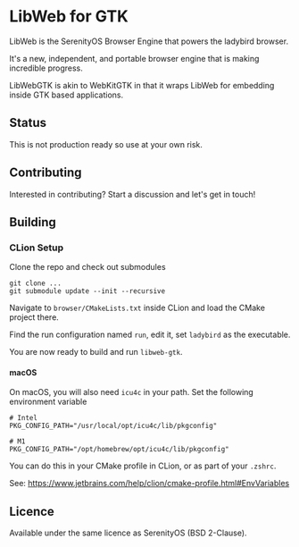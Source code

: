 # LibWeb for GTK
LibWeb is the SerenityOS Browser Engine that powers the ladybird browser.

It's a new, independent, and portable browser engine that is making incredible progress.

LibWebGTK is akin to WebKitGTK in that it wraps LibWeb for embedding inside GTK based applications.

## Status
This is not production ready so use at your own risk.

## Contributing
Interested in contributing? Start a discussion and let's get in touch!

## Building
### CLion Setup
Clone the repo and check out submodules
```
git clone ...
git submodule update --init --recursive
```

Navigate to `browser/CMakeLists.txt` inside CLion and load the CMake project there.

Find the run configuration named `run`, edit it, set `ladybird` as the executable.

You are now ready to build and run `libweb-gtk`.

#### macOS
On macOS, you will also need `icu4c` in your path. Set the following environment variable

```
# Intel
PKG_CONFIG_PATH="/usr/local/opt/icu4c/lib/pkgconfig"

# M1
PKG_CONFIG_PATH="/opt/homebrew/opt/icu4c/lib/pkgconfig"
```

You can do this in your CMake profile in CLion, or as part of your `.zshrc`.

See: https://www.jetbrains.com/help/clion/cmake-profile.html#EnvVariables

## Licence
Available under the same licence as SerenityOS (BSD 2-Clause).
